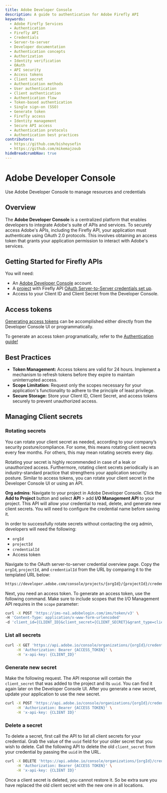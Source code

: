```yaml
---
title: Adobe Developer Console
description: A guide to authentication for Adobe Firefly API
keywords:
  - Adobe Firefly Services
  - Authentication
  - Firefly API
  - Credentials
  - Server-to-server
  - Developer documentation
  - Authentication concepts
  - Authorization
  - Identity verification
  - OAuth
  - API security
  - Access tokens
  - Client secret
  - Authentication methods
  - User authentication
  - Client authentication
  - Authentication flow
  - Token-based authentication
  - Single sign-on (SSO)
  - Generate token
  - Firefly access
  - Identity management
  - Secure API access
  - Authentication protocols
  - Authentication best practices
contributors:
  - https://github.com/bishoysefin
  - https://github.com/mikemajzoub
hideBreadcrumbNav: true
---
```


# Adobe Developer Console

Use Adobe Developer Console to manage resources and credentials

## Overview

The **Adobe Developer Console** is a centralized platform that enables developers to integrate Adobe's suite of APIs and services. To securely access Adobe's APIs, including the Firefly API, your application must authenticate using OAuth 2.0 protocols. This involves obtaining an access token that grants your application permission to interact with Adobe's services.

## Getting Started for Firefly APIs

You will need:

- An [Adobe Developer Console](https://developer.adobe.com/console/786177/home) account.
- A [project](https://developer.adobe.com/developer-console/docs/guides/projects/projects-empty/) with Firefly API [OAuth Server-to-Server credentials set up](https://developer.adobe.com/developer-console/docs/guides/services/services-add-api-oauth-s2s/).
- Access to your Client ID and Client Secret from the Developer Console.

## Access tokens

[Generating access tokens](https://developer.adobe.com/developer-console/docs/guides/services/services-add-api-oauth-s2s/#api-overview) can be accomplished either directly from the Developer Console UI or programmatically.

To generate an access token programatically, refer to the [Authentication guide!](../authentication/index.md)

## Best Practices

- **Token Management:** Access tokens are valid for 24 hours. Implement a mechanism to refresh tokens before they expire to maintain uninterrupted access.
- **Scope Limitation:** Request only the scopes necessary for your application's functionality to adhere to the principle of least privilege.
- **Secure Storage:** Store your Client ID, Client Secret, and access tokens securely to prevent unauthorized access.

## Managing Client secrets

### Rotating secrets

You can rotate your client secret as needed, according to your company’s security posture/compliance. For some, this means rotating client secrets every few months. For others, this may mean rotating secrets every day.

Rotating your secret is highly recommended in case of a leak or unauthorized access. Furthermore, rotating client secrets periodically is an industry-standard practice that strengthens your application security posture. Similar to access tokens, you can rotate your client secret in the Developer Console UI or using an API.

**Org admins**: Navigate to your project in Adobe Developer Console. Click the **Add to Project** button and select **API** > add **I/O Management API** to your project. This API will allow your credential to read, delete, and generate new client secrets. You will need to configure the credential name before saving it.

In order to successfully rotate secrets without contacting the org admin, developers will need the following:

* `orgId`
* `projectId`
* `credentialId`
* Access token

Navigate to the OAuth server-to-server credential overview page. Copy the `orgId`, `projectId`, and `credentialId` from the URL by comparing it to the templated URL below:

```bash
https://developer.adobe.com/console/projects/{orgId}/{projectId}/credentials/{credentialId}/details/oauthservertoserver
```

Next, you need an access token. To generate an access token, use the following command. Make sure to include scopes that the I/O Management API requires in the `scope` parameter:

```bash
curl -X POST 'https://ims-na1.adobelogin.com/ims/token/v3' \
-H 'Content-Type: application/x-www-form-urlencoded'
-d 'client_id={CLIENT_ID}&client_secret={CLIENT_SECRET}&grant_type=client_credentials&scope=AdobeID,openid,read_organizations,additional_info.projectedProductContext,additional_info.roles,adobeio_api,read_client_secret,manage_client_secrets'
```

### List all secrets

```bash
curl -X GET 'https://api.adobe.io/console/organizations/{orgId}/credentials/{credentialId}/secrets' \
     -H 'Authorization: Bearer {ACCESS_TOKEN}' \
     -H 'x-api-key: {CLIENT_ID}'
```

### Generate new secret

Make the following request. The API response will contain the `client_secret` that was added to the project and its `uuid`. You can find it again later on the Developer Console UI. After you generate a new secret, update your application to use the new secret.

```bash
curl -X POST 'https://api.adobe.io/console/organizations/{orgId}/credentials/{credentialId}/secrets' \
     -H 'Authorization: Bearer {ACCESS TOKEN}' \
     -H 'x-api-key: {CLIENT ID}'
```

### Delete a secret

To delete a secret, first call the API to list all client secrets for your credential. Grab the value of the `uuid` field for your older secret that you wish to delete. Call the following API to delete the old `client_secret` from your credential by passing the `uuid` in the URL.

```bash
curl -X DELETE 'https://api.adobe.io/console/organizations/{orgId}/credentials/{credentialId}/secrets/{uuid}' \
     -H 'Authorization: Bearer {ACCESS TOKEN}' \
     -H 'x-api-key: {CLIENT ID}'
```

<InlineAlert variant="warning" slots="text" />

Once a client secret is deleted, you cannot restore it. So be extra sure you have replaced the old client secret with the new one in all locations.
